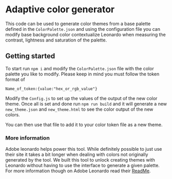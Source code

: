 # Adaptive color generator

This code can be used to generate color themes from a base palette defined in the `ColorPalette.json` and using the configuration file you can modify base background color contextualize Leonardo when measuring the contrast, lightness and saturation of the palette.

## Getting started

To start run `npm i` and modify the `ColorPalette.json` file with the color palette you like to modify. Please keep in mind you must follow the token format of

```
Name_of_token:{value:"hex_or_rgb_value"}
```

Modify the `Config.js` to set up the values of the output of the new color theme. Once all is set and done run `npm run build` and it will generate a new `new_theme.json` and `new_theme.html` to see the color output of the new colors.

You can then use that file to add it to your color token file as a new theme.

### More information

Adobe leonardo helps power this tool. While definitely possible to just use their site it takes a bit longer when dealing with colors not originally generated by the tool. We built this tool to unlock creating themes with Leonardo without having to use the interface to generate a given palette. For more information though on Adobe Leonardo read their [ReadMe](https://github.com/adobe/leonardo).

